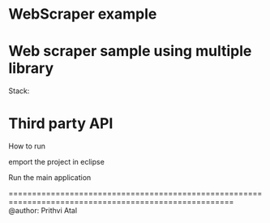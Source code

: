 WebScraper example
===================

Web scraper sample using multiple library
===========================================================================================================================

Stack:

Third party API
=========================================================================================================================

How to run 

emport the project in eclipse


Run the main application

======================================================================================================
@author: Prithvi Atal
